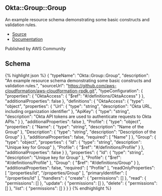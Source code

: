 
## Okta::Group::Group

An example resource schema demonstrating some basic constructs and validation rules.

- [Source](https:&#x2F;&#x2F;github.com&#x2F;aws-cloudformation&#x2F;aws-cloudformation-rpdk.git) 
- [Documentation]()

Published by AWS Community

## Schema
{% highlight json %}
{
    "typeName": "Okta::Group::Group",
    "description": "An example resource schema demonstrating some basic constructs and validation rules.",
    "sourceUrl": "https://github.com/aws-cloudformation/aws-cloudformation-rpdk.git",
    "typeConfiguration": {
        "properties": {
            "OktaAccess": {
                "$ref": "#/definitions/OktaAccess"
            }
        },
        "additionalProperties": false
    },
    "definitions": {
        "OktaAccess": {
            "type": "object",
            "properties": {
                "Url": {
                    "type": "string",
                    "description": "Okta URL, including organization identifier"
                },
                "ApiKey": {
                    "type": "string",
                    "description": "Okta API tokens are used to authenticate requests to Okta APIs."
                }
            },
            "additionalProperties": false
        },
        "Profile": {
            "type": "object",
            "properties": {
                "Name": {
                    "type": "string",
                    "description": "Name of the Group"
                },
                "Description": {
                    "type": "string",
                    "description": "Description of the Group"
                }
            },
            "additionalProperties": false,
            "required": [
                "Name"
            ]
        },
        "Group": {
            "type": "object",
            "properties": {
                "Id": {
                    "type": "string",
                    "description": "Unique key for Group"
                },
                "Profile": {
                    "$ref": "#/definitions/Profile"
                }
            },
            "additionalProperties": false
        }
    },
    "properties": {
        "Id": {
            "type": "string",
            "description": "Unique key for Group"
        },
        "Profile": {
            "$ref": "#/definitions/Profile"
        },
        "Group": {
            "$ref": "#/definitions/Group"
        }
    },
    "additionalProperties": false,
    "required": [
        "Profile"
    ],
    "readOnlyProperties": [
        "/properties/Id",
        "/properties/Group"
    ],
    "primaryIdentifier": [
        "/properties/Id"
    ],
    "handlers": {
        "create": {
            "permissions": []
        },
        "read": {
            "permissions": []
        },
        "update": {
            "permissions": []
        },
        "delete": {
            "permissions": []
        },
        "list": {
            "permissions": []
        }
    }
}
{% endhighlight %}
